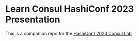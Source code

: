 # Learn Consul HashiConf 2023 Presentation

This is a companion repo for the [HashiConf 2023 Consul Lab](https://developer.hashicorp.com/consul/tutorials/resiliency/hashiconf-2023).

